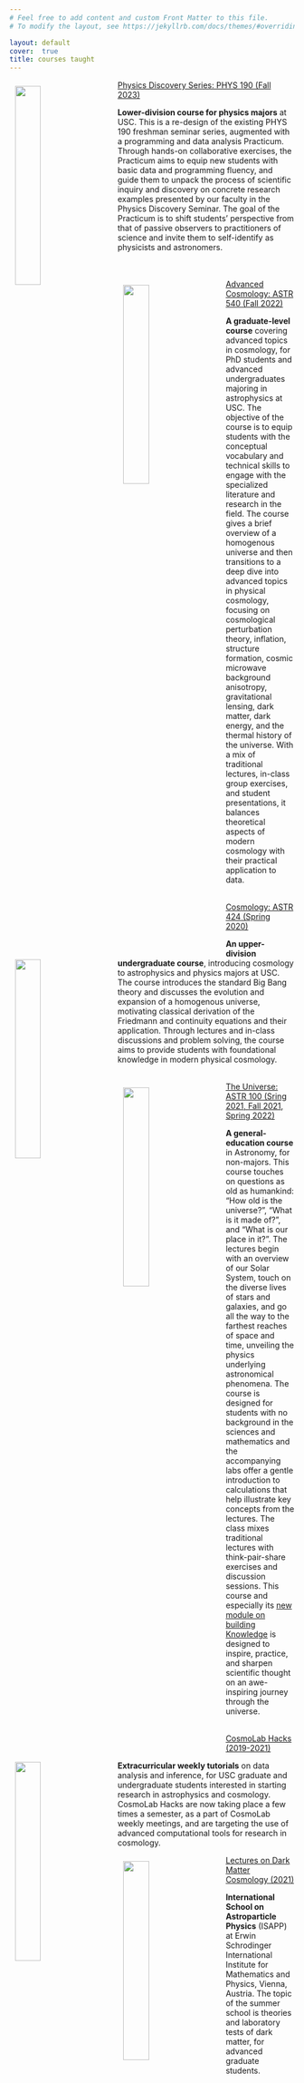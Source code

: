 ```yaml
---
# Feel free to add content and custom Front Matter to this file.
# To modify the layout, see https://jekyllrb.com/docs/themes/#overriding-theme-defaults

layout: default
cover:  true
title: courses taught
---
```


<img style="float: left; padding: 10px 30px 10px 10px;" src="{{veragluscevic.github.io}}/assets/img/dalle-practicum.png" width="30%"/> 
<a href="https://classes.usc.edu/term-20233/classes/phys/">Physics Discovery Series: PHYS 190 (Fall 2023)</a>
  
**Lower-division course for physics majors** at USC. This is a re-design of the existing PHYS 190 freshman seminar series, augmented with a programming and data analysis Practicum. Through hands-on collaborative exercises, the Practicum aims to equip new students with basic data and programming fluency, and guide them to unpack the process of scientific inquiry and discovery on concrete research examples presented by our faculty in the Physics Discovery Seminar. The goal of the Practicum is to shift students’ perspective from that of passive observers to practitioners of science and invite them to self-identify as physicists and astronomers.  
<br>
<br>

<img style="float: left; padding: 10px 30px 10px 10px;" src="{{veragluscevic.github.io}}/assets/img/Astro.png" width="30%"/> 
<a href="https://classes.usc.edu/term-20223/classes/astr/">Advanced Cosmology: ASTR 540 (Fall 2022)</a>
  
**A graduate-level course** covering advanced topics in cosmology, for PhD students and advanced undergraduates majoring in astrophysics at USC. The objective of the course is to equip students with the conceptual vocabulary and technical skills to engage with the specialized literature and research in the field. The course gives a brief overview of a homogenous universe and then transitions to a deep dive into advanced topics in physical cosmology, focusing on cosmological perturbation theory, inflation, structure formation, cosmic microwave background anisotropy, gravitational lensing, dark matter, dark energy, and
the thermal history of the universe. With a mix of traditional lectures, in-class group exercises, and student presentations, it balances theoretical aspects of modern cosmology with their practical application to data. 
<br>
<br>

<img style="float: left; padding: 10px 30px 10px 10px;" src="{{veragluscevic.github.io}}/assets/img/expansion.png" width="30%"/> 
<a href="https://classes.usc.edu/term-20201/classes/astr/">Cosmology: ASTR 424 (Spring 2020)</a>
  
**An upper-division undergraduate course**, introducing cosmology to astrophysics and physics majors at USC. The course introduces the standard Big Bang theory and discusses the evolution and expansion of a homogenous universe, motivating classical derivation of the Friedmann and continuity equations and their application. Through lectures and in-class discussions and problem solving, the course aims to provide students with foundational knowledge in modern physical cosmology.
<br>
<br>

<img style="float: left; padding: 10px 30px 10px 10px;" src="{{veragluscevic.github.io}}/assets/img/sphere.png" width="30%"/> 
<a href="https://classes.usc.edu/term-20221/classes/astr/">The Universe: ASTR 100 (Sring 2021, Fall 2021, Spring 2022)</a>
  
**A general-education course** in Astronomy, for non-majors. This course touches on questions as old as humankind: “How old is the universe?”, “What is it made of?”, and “What is our place in it?”. The lectures begin with an overview of our Solar System, touch on the diverse lives of stars and galaxies, and go all the way to the farthest reaches of space and time, unveiling the physics underlying astronomical phenomena. The course is designed for students with no background in the sciences and mathematics and the accompanying labs offer a gentle introduction to calculations that help illustrate key concepts from the lectures. The class mixes traditional lectures with think-pair-share exercises and discussion sessions. This course and especially its <a href="https://drive.google.com/file/d/1pgRknvQOZ99Gt5gt9xmqCRZP44qCPRnG/view?usp=sharing">new module on building Knowledge</a> is designed to inspire, practice, and sharpen scientific thought on an awe-inspiring journey through the universe.
<br>
<br>

<img style="float: left; padding: 10px 30px 10px 10px;" src="{{veragluscevic.github.io}}/assets/img/hack.jpg" width="30%"/> 
<a href="https://github.com/usc-cosmolab/hackspace">CosmoLab Hacks (2019-2021)</a>

**Extracurricular weekly tutorials** on data analysis and inference, for USC graduate and undergraduate students interested in starting research in astrophysics and cosmology. CosmoLab Hacks are now taking place a few times a semester, as a part of CosmoLab weekly meetings, and are targeting the use of advanced computational tools for research in cosmology.

<img style="float: left; padding: 10px 30px 10px 10px;" src="{{veragluscevic.github.io}}/assets/img/dm.png" width="30%"/> 
<a href="https://drive.google.com/file/d/1shoBavvYvqRNK1D-vxBL04F8GupeCS3q/view?usp=sharing">Lectures on Dark Matter Cosmology (2021)</a>

**International School on Astroparticle Physics** (ISAPP) at Erwin Schrodinger International Institute for Mathematics and Physics, Vienna, Austria. The topic of the summer school is theories and laboratory tests of dark matter, for advanced graduate students. 


 
